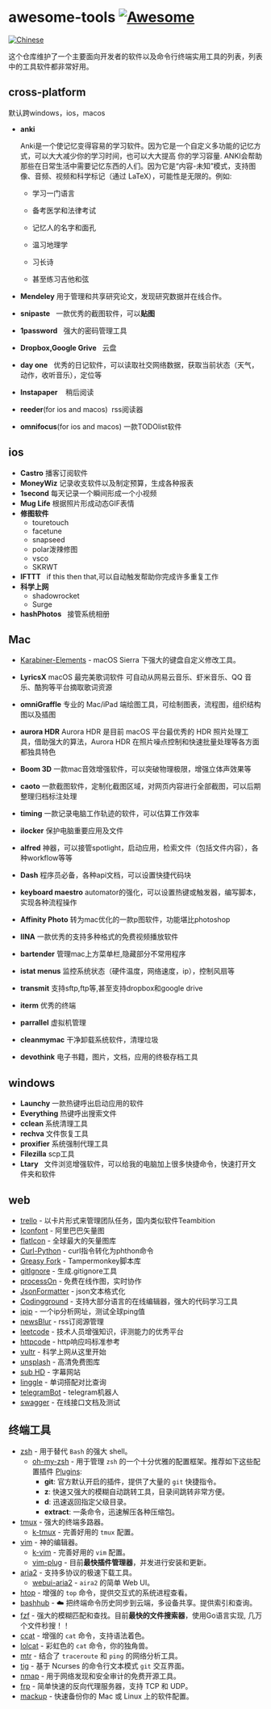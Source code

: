  # awesome-tools [![Awesome][awesome-badge]][awesome-link]

[![Chinese][chinese-badge]](README.md)

 这个仓库维护了一个主要面向开发者的软件以及命令行终端实用工具的列表，列表中的工具软件都非常好用。  

## cross-platform
默认跨windows，ios，macos
- **anki**

  Anki是一个使记忆变得容易的学习软件。因为它是一个自定义多功能的记忆方式，可以大大减少你的学习时间，也可以大大提高 你的学习容量.
  ANKI会帮助那些在日常生活中需要记忆东西的人们。因为它是“内容-未知”模式，支持图像、音频、视频和科学标记（通过 LaTeX），可能性是无限的。例如:
  - 学习一门语言

  - 备考医学和法律考试

  - 记忆人的名字和面孔

  - 温习地理学

  - 习长诗

  - 甚至练习吉他和弦
 
 
- **Mendeley**
用于管理和共享研究论文，发现研究数据并在线合作。
 
- **snipaste** 
   一款优秀的截图软件，可以**贴图**

- **1password**
   强大的密码管理工具
   
- **Dropbox,Google Grive**
   云盘
 
- **day one**
   优秀的日记软件，可以读取社交网络数据，获取当前状态（天气，动作，收听音乐），定位等

- **Instapaper**
    稍后阅读	
	
- **reeder**(for ios and macos)
  rss阅读器

- **omnifocus**(for ios and macos)
  一款TODOlist软件

## ios

- **Castro**
   播客订阅软件
- **MoneyWiz**
   记录收支软件以及制定预算，生成各种报表
- **1second**
   每天记录一个瞬间形成一个小视频
- **Mug Life**
   根据照片形成动态GIF表情
- **修图软件**
	- touretouch
 	- facetune
 	- snapseed
 	- polar泼辣修图
	- vsco
	- SKRWT
- **IFTTT**
   if this then that,可以自动触发帮助你完成许多重复工作
- **科学上网**
	 - shadowrocket
	 - Surge
- **hashPhotos**
   接管系统相册
 

## Mac
- [Karabiner-Elements] - macOS Sierra 下强大的键盘自定义修改工具。

- **LyricsX**
    macOS 最完美歌词软件 可自动从网易云音乐、虾米音乐、QQ 音乐、酷狗等平台摘取歌词资源
    
- **omniGraffle**
专业的 Mac/iPad 端绘图工具，可绘制图表，流程图，组织结构图以及插图

- **aurora HDR**
Aurora HDR 是目前 macOS 平台最优秀的 HDR 照片处理工具，借助强大的算法，Aurora HDR 在照片噪点控制和快速批量处理等各方面都独具特色


- **Boom 3D**
一款mac音效增强软件，可以突破物理极限，增强立体声效果等

- **caoto** 
一款截图软件，定制化截图区域，对网页内容进行全部截图，可以后期整理归档标注处理

- **timing**
一款记录电脑工作轨迹的软件，可以估算工作效率

- **ilocker**
保护电脑重要应用及文件

- **alfred** 
神器，可以接管spotlight，启动应用，检索文件（包括文件内容），各种workflow等等

- **Dash**
程序员必备，各种api文档，可以设置快捷代码块

- **keyboard maestro**
automator的强化，可以设置热键或触发器，编写脚本，实现各种流程操作

- **Affinity Photo**
转为mac优化的一款p图软件，功能堪比photoshop

- **IINA**
一款优秀的支持多种格式的免费视频播放软件

- **bartender**
管理mac上方菜单栏,隐藏部分不常用程序

- **istat menus**
监控系统状态（硬件温度，网络速度，ip），控制风扇等

- **transmit**
支持sftp,ftp等,甚至支持dropbox和google drive

- **iterm**
优秀的终端

- **parrallel**
虚拟机管理

- **cleanmymac**
干净卸载系统软件，清理垃圾

- **devothink**
电子书籍，图片，文档，应用的终极存档工具

## windows

- **Launchy**  一款热键呼出启动应用的软件
- **Everything**  热键呼出搜索文件
- **cclean**  系统清理工具
- **rechva**  文件恢复工具
- **proxifier**  系统强制代理工具
- **Filezilla**  scp工具
- **Ltary**   文件浏览增强软件，可以给我的电脑加上很多快捷命令，快速打开文件夹和软件

## web

- [trello] - 以卡片形式来管理团队任务，国内类似软件Teambition
- [Iconfont] - 阿里巴巴矢量图
- [flatIcon] - 全球最大的矢量图库
- [Curl-Python] - curl指令转化为phthon命令
- [Greasy Fork] - Tampermonkey脚本库
- [gitIgnore] - 生成.gitignore工具
- [processOn] - 免费在线作图，实时协作
- [JsonFormatter] - json文本格式化
- [Codingground] - 支持大部分语言的在线编辑器，强大的代码学习工具
- [ipip] - 一个ip分析网址，测试全球ping值
- [newsBlur] - rss订阅源管理
- [leetcode] - 技术人员增强知识，评测能力的优秀平台
- [httpcode] - http响应吗标准参考
- [vultr] - 科学上网从这里开始
- [unsplash] - 高清免费图库 
- [sub HD] - 字幕网站
- [linggle] - 单词搭配对比查询
- [telegramBot] - telegram机器人
- [swagger] - 在线接口文档及测试

## 终端工具

- [zsh] - 用于替代 `Bash` 的强大 shell。
	- [oh-my-zsh] -  用于管理 `zsh` 的一个十分优雅的配置框架。推荐如下这些配置插件 [Plugins]:
		- **git**: 官方默认开启的插件，提供了大量的 `git` 快捷指令。
		- **z**: 快速又强大的模糊自动跳转工具，目录间跳转非常方便。
		- **d**: 迅速返回指定父级目录。
		- **extract**: 一条命令，迅速解压各种压缩包。
- [tmux] - 强大的终端多路器。
	- [k-tmux] - 完善好用的 `tmux` 配置。
- [vim] - 神的编辑器。
	- [k-vim] - 完善好用的 `vim` 配置。
	- [vim-plug] - 目前**最快插件管理器**，并发进行安装和更新。
- [aria2] - 支持多协议的极速下载工具。
	- [webui-aria2] - `aira2` 的简单 Web UI。
- [htop] - 增强的 `top` 命令，提供交互式的系统进程查看。
- [bashhub] - ☁️ 把终端命令历史同步到云端，多设备共享。提供索引和查询。
- [fzf] - 强大的模糊匹配和查找。目前**最快的文件搜索器**，使用Go语言实现, 几万个文件秒搜！！
- [ccat] - 增强的 `cat` 命令，支持语法着色。
- [lolcat] - 彩虹色的 `cat` 命令，你的独角兽。
- [mtr] - 结合了 `traceroute` 和 `ping` 的网络分析工具。
- [tig] - 基于 Ncurses 的命令行文本模式 `git` 交互界面。
- [nmap] - 用于网络发现和安全审计的免费开源工具。
- [frp] - 简单快速的反向代理服务器，支持 TCP 和 UDP。
- [mackup] - 快速备份你的 Mac 或 Linux 上的软件配置。 


[awesome-link]: https://github.com/sindresorhus/awesome
[awesome-badge]: https://cdn.rawgit.com/sindresorhus/awesome/d7305f38d29fed78fa85652e3a63e154dd8e8829/media/badge.svg
[chinese-badge]: http://kchen.cc/badges/chinese.svg
[english-badge]: http://kchen.cc/badges/english.svg
[tmux]: https://tmux.github.io
[k-tmux]: https://github.com/quentin-chen/k-tmux
[vim]: http://www.vim.org
[k-vim]: https://github.com/wklken/k-vim
[htop]: https://hisham.hm/htop/
[bashhub]: https://github.com/rcaloras/bashhub-client
[fzf]: https://github.com/junegunn/fzf
[zsh]: https://www.zsh.org
[oh-my-zsh]: https://github.com/robbyrussell/oh-my-zsh
[Plugins]: https://github.com/robbyrussell/oh-my-zsh/wiki/Plugins
[ccat]: https://github.com/jingweno/ccat
[aria2]: https://aria2.github.io
[webui-aria2]: https://github.com/ziahamza/webui-aria2
[mtr]: http://www.tutorialspoint.com/unix_commands/mtr.htm
[lolcat]: https://github.com/busyloop/lolcat
[tig]: http://jonas.nitro.dk/tig
[vim-plug]: https://github.com/junegunn/vim-plug
[nmap]: https://nmap.org
[frp]: https://github.com/fatedier/frp
[mackup]: https://github.com/lra/mackup
[Karabiner-Elements]: https://github.com/tekezo/Karabiner-Elements
[trello]: https://trello.com
[Iconfont]: http://www.iconfont.cn
[Curl-Python]: https://curl.trillworks.com/
[Greasy Fork]: https://greasyfork.org/zh-CN
[gitIgnore]: https://www.gitignore.io/
[processOn]: https://www.processon.com/
[JsonFormatter]: https://jsonformatter.curiousconcept.com/
[Codingground]: https://www.tutorialspoint.com/codingground.htm
[ipip]: https://www.ipip.net/
[newsBlur]: http://newsblur.com/
[leetcode]: https://leetcode.com/
[httpcode]: https://www.w3.org/Protocols/rfc2616/rfc2616-sec10.html
[vultr]: https://www.vultr.com
[flatIcon]: https://www.flaticon.com/
[unsplash]: https://unsplash.com/
[sub HD]: http://subhd.com/
[linggle]: http://linggle.com/
[telegramBot]: https://storebot.me/
[swagger]: https://swagger.io/
